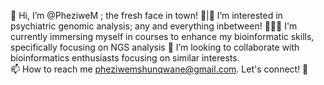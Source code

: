 👋 Hi, I’m @PheziweM ; the fresh face in town!
🧠|🧬 I’m interested in psychiatric genomic analysis; any and everything inbetween!
👩🏽‍💻 I'm currently immersing myself in courses to enhance my bioinformatic skills, specifically focusing on NGS analysis
👥 I’m looking to collaborate with bioinformatics enthusiasts focusing on similar interests.  
📫 How to reach me pheziwemshunqwane@gmail.com. Let's connect! 🚀
